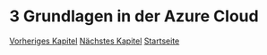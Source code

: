 # 3 Grundlagen in der Azure Cloud


[Vorheriges Kapitel](/specification/userguide/02-installation.md)
[Nächstes Kapitel](/specification/userguide/04-program-usage.md)
[Startseite](../../readme.md)